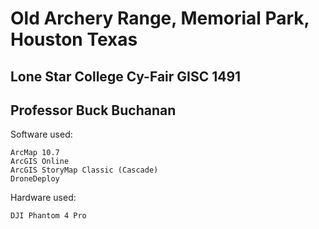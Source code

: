 # Old Archery Range, Memorial Park, Houston Texas

## Lone Star College Cy-Fair GISC 1491
## Professor Buck Buchanan

Software used:     

	ArcMap 10.7
	ArcGIS Online
	ArcGIS StoryMap Classic (Cascade)
	DroneDeploy    

Hardware used:    

	DJI Phantom 4 Pro
